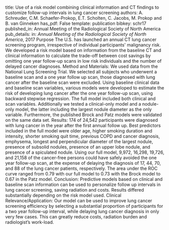 title: Use of a risk model combining clinical information and CT findings to customize follow-up intervals in lung cancer screening
authors: A. Schreuder, C.M. Schaefer-Prokop, E.T. Scholten, C. Jacobs, M. Prokop and B. van Ginneken
has_pdf: False
template: publication
bibkey: schr17
published_in: Annual Meeting of the Radiological Society of North America
pub_details: in: <i>Annual Meeting of the Radiological Society of North America</i>, 2017
Purpose The U.S. has launched an annual CT lung cancer screening program, irrespective of individual participants' malignancy risk. We developed a risk model based on information from the baseline CT and clinical information to calculate the trade-off between cost savings by omitting one year follow-up scans in low risk individuals and the number of delayed cancer diagnoses. Method and Materials: We used data from the National Lung Screening Trial. We selected all subjects who underwent a baseline scan and a one year follow up scan, those diagnosed with lung cancer after the baseline scan were excluded. Using baseline clinical data and baseline scan variables, various models were developed to estimate the risk of developing lung cancer after the one year follow-up scan, using backward stepwise regression. The full model included both clinical and scan variables. Additionally we tested a clinical-only model and a nodule-only model, the latter including the largest nodule diameter as the only variable. Furthermore, the published Brock and Patz models were validated on the same data set. Results: 174 of 24,542 participants were diagnosed with lung cancer in the year after the first annual follow up. Best predictors included in the full model were older age, higher smoking duration and intensity, shorter smoking quit time, previous COPD and cancer diagnosis, emphysema, longest and perpendicular diameter of the largest nodule, presence of subsolid nodules, presence of an upper lobe nodule, and presence of a spiculated nodule. Using our full model, 9,972, 16,298, 19,726, and 21,158 of the cancer-free persons could have safely avoided the one year follow-up scan, at the expense of delaying the diagnosis of 17, 44, 70, and 88 of the lung cancer patients, respectively. The area under the ROC curve ranged from 0.79 with our full model to 0.73 with the Brock model to 0.67 in the Patz model. Conclusion: Predictive models based on clinical and baseline scan information can be used to personalize follow up intervals in lung cancer screening, saving radiation and costs. Results differed substantially depending on the risk model used. Clinical Relevance/Application: Our model can be used to improve lung cancer screening efficiency by selecting a substantial proportion of participants for a two year follow-up interval, while delaying lung cancer diagnosis in only very few cases. This can greatly reduce costs, radiation burden and radiologist’s work-load.

